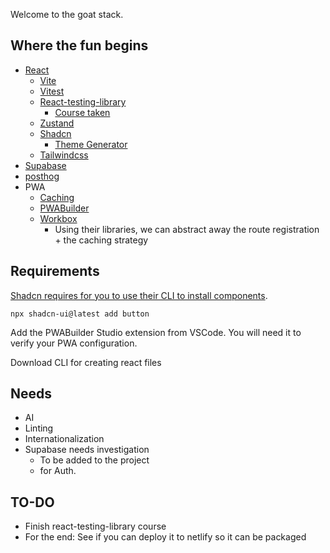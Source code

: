 Welcome to the goat stack.

## Where the fun begins 
- [React](https://react.dev/)
    - [Vite](https://vitejs.dev/)
    - [Vitest](https://vitest.dev/)
    - [React-testing-library](https://testing-library.com/docs/react-testing-library/intro/)
        - [Course taken](https://members.codewithmosh.com/courses/complete-react-testing-course/lectures/52312452)
    - [Zustand](https://docs.pmnd.rs/zustand/getting-started/introduction)
    - [Shadcn](https://ui.shadcn.com/docs)
        - [Theme Generator](https://themes.fkaya.dev/)
    -  [Tailwindcss](https://tailwindcss.com/docs/installation)
- [Supabase](https://supabase.com/)
- [posthog](https://posthog.com/pricing)
- PWA
    - [Caching](https://developer.chrome.com/docs/workbox/caching-strategies-overview)
    - [PWABuilder](https://www.pwabuilder.com/)
    - [Workbox](https://developer.chrome.com/docs/workbox/modules/workbox-sw)
        - Using their libraries, we can abstract away the route registration + the caching strategy



## Requirements 

[Shadcn requires for you to use their CLI to install components](https://ui.shadcn.com/docs/installation/vite).

`npx shadcn-ui@latest add button`

Add the PWABuilder Studio extension from VSCode. You will need it to verify your PWA configuration.

Download CLI for creating react files

## Needs
* AI
* Linting
* Internationalization
* Supabase needs investigation
    * To be added to the project
    * for Auth.

## TO-DO

* Finish react-testing-library course
* For the end: See if you can deploy it to netlify so it can be packaged 